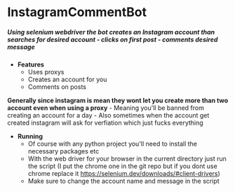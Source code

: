 # InstagramCommentBot
##### Using selenium webdriver the bot creates an Instagram account than searches for desired account - clicks on first post - comments desired message

- **Features**
    - Uses proxys
    - Creates an account for you
    - Comments on posts

**Generally since instagram is mean they wont let you create more than two account even when using a proxy**
    - Meaning you'll be banned from creating an account for a day
    - Also sometimes when the account get created instagram will ask for verfiation which just fucks everything
    
- **Running**
    - Of course with any python project you'll need to install the necessary packages etc
    - With the web driver for your browser in the current directory just run the script (I put the chrome one in the git repo but if you dont use chrome replace it https://selenium.dev/downloads/#client-drivers)
    - Make sure to change the account name and message in the script
